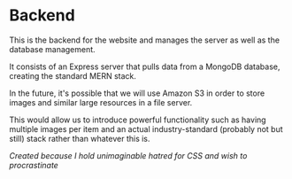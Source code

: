 # Backend

This is the backend for the website and manages the server as well as the database management.

It consists of an Express server that pulls data from a MongoDB database, creating the standard MERN stack.

In the future, it's possible that we will use Amazon S3 in order to store images and similar large resources in a file server.

This would allow us to introduce powerful functionality such as having multiple images per item and an actual industry-standard (probably not but still) stack rather than whatever this is.

_Created because I hold unimaginable hatred for CSS and wish to procrastinate_
